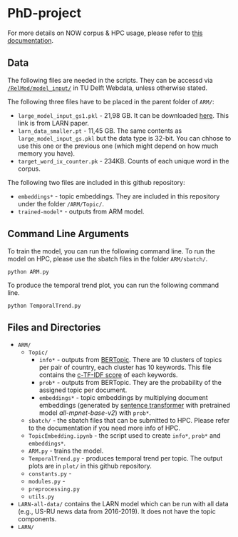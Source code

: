# PhD-project

For more details on NOW corpus & HPC usage, please refer to [this documentation](https://docs.google.com/document/d/1pJ6w0NcR076oyPCq2k2JkogblUKxICGdEs_JHLW4bsA/edit?usp=sharing).

## Data 
The following files are needed in the scripts. They can be accessd via [`/RelMod/model_input/`](https://webdata.tudelft.nl/staff-umbrella/RelMod/model_input/) in TU Delft Webdata, unless otherwise stated. 

The following three files have to be placed in the parent folder of `ARM/`:
- `large_model_input_gs1.pkl` - 21,98 GB. It can be downloaded [here](https://drive.google.com/file/d/1NVzG8RwEKiyk-dMIFUOicELLEQhMAFh8/view). This link is from LARN paper. 
- `larn_data_smaller.pt` - 11,45 GB. The same contents as `large_model_input_gs.pkl` but the data type is 32-bit. You can chhose to use this one or the previous one (which might depend on how much memory you have). 
- `target_word_ix_counter.pk` - 234KB. Counts of each unique word in the corpus. 

The following two files are included in this github repository:
- `embeddings*` - topic embeddings. They are included in this repository under the folder `/ARM/Topic/`.   
- `trained-model*` - outputs from ARM model.  


## Command Line Arguments 

To train the model, you can run the following command line. To run the model on HPC, please use the sbatch files in the folder `ARM/sbatch/`.
```
python ARM.py
```

To produce the temporal trend plot, you can run the following command line. 
```
python TemporalTrend.py
```



## Files and Directories 
- `ARM/` 
  - `Topic/` 
    - `info*` - outputs from [BERTopic](https://maartengr.github.io/BERTopic/api/bertopic.html). There are 10 clusters of topics per pair of country, each cluster has 10 keywords. This file contains the [c-TF-IDF score](https://maartengr.github.io/BERTopic/api/ctfidf.html) of each keywords. 
    - `prob*` - outputs from BERTopic. They are the probability of the assigned topic per document.
    - `embeddings*` -  topic embeddings by multiplying document embeddings (generated by [sentence transformer](https://www.sbert.net/examples/applications/computing-embeddings/README.html) with pretrained model *all-mpnet-base-v2*) with `prob*`.  
  - `sbatch/` - the sbatch files that can be submitted to HPC. Please refer to the documentation if you need more info of HPC. 
  - `TopicEmbedding.ipynb` - the script used to create `info*`, `prob*` and `embeddings*`. 
  - `ARM.py` - trains the model.    
  - `TemporalTrend.py` - produces temporal trend per topic. The output plots are in `plot/` in this github repository.
  - `constants.py` - 
  - `modules.py` - 
  - `preprocessing.py`
  - `utils.py`
- `LARN-all-data/` contains the LARN model which can be run with all data (e.g., US-RU news data from 2016-2019). It does not have the topic components. 
- `LARN/`
